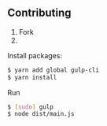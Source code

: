 ## Contributing

1. Fork
2. 

Install packages:
```bash
$ yarn add global gulp-cli
$ yarn install
```

Run
```bash
$ [sudo] gulp
$ node dist/main.js
```

